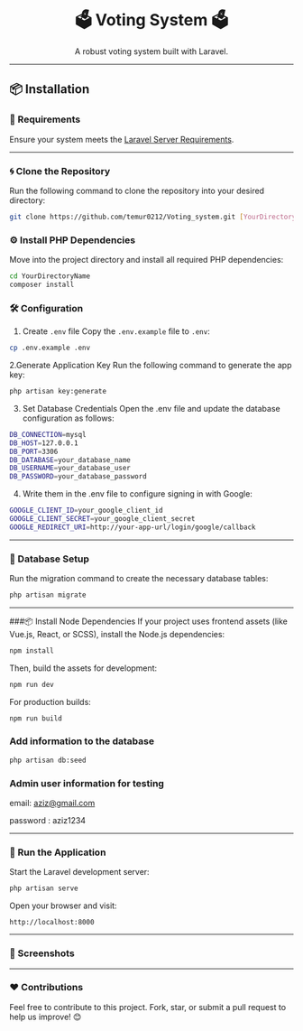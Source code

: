 <h1 align="center">🗳️ Voting System 🗳️</h1>

<p align="center">
   A robust voting system built with Laravel. 
</p>

---

## 📦 Installation

### 🔧 Requirements

Ensure your system meets the [Laravel Server Requirements](https://laravel.com/docs/10.x/deployment#server-requirements).  

---

### 🌀 Clone the Repository

Run the following command to clone the repository into your desired directory:
```bash
git clone https://github.com/temur0212/Voting_system.git [YourDirectoryName]
```


### ⚙️ Install PHP Dependencies

Move into the project directory and install all required PHP dependencies:
```bash
cd YourDirectoryName
composer install
```

### 🛠️ Configuration


1. Create `.env`  file
 Copy the `.env.example` file to `.env`:
``` bash
cp .env.example .env
```


2.Generate Application Key
Run the following command to generate the app key:
``` bash
php artisan key:generate
```


3. Set Database Credentials
Open the .env file and update the database configuration as follows:
``` bash
DB_CONNECTION=mysql
DB_HOST=127.0.0.1
DB_PORT=3306
DB_DATABASE=your_database_name
DB_USERNAME=your_database_user
DB_PASSWORD=your_database_password
```

4. Write them in the .env file to configure signing in with Google:
```bash
GOOGLE_CLIENT_ID=your_google_client_id
GOOGLE_CLIENT_SECRET=your_google_client_secret
GOOGLE_REDIRECT_URI=http://your-app-url/login/google/callback
```


---


### 📂 Database Setup
Run the migration command to create the necessary database tables:
``` bash
php artisan migrate
```
---


###📦 Install Node Dependencies
If your project uses frontend assets (like Vue.js, React, or SCSS), install the Node.js dependencies:
```bash
npm install
```

Then, build the assets for development:
```bash
npm run dev
```

For production builds:
```bash
npm run build
```




### Add information to the database

```bash
php artisan db:seed
```


### Admin user information for testing

email: aziz@gmail.com

password : aziz1234


---

### 🚀 Run the Application

Start the Laravel development server:
```bash
php artisan serve
```
Open your browser and visit:
```arduino
http://localhost:8000
```
---

### 📸 Screenshots




---

### ❤️ Contributions
Feel free to contribute to this project. Fork, star, or submit a pull request to help us improve! 😊








